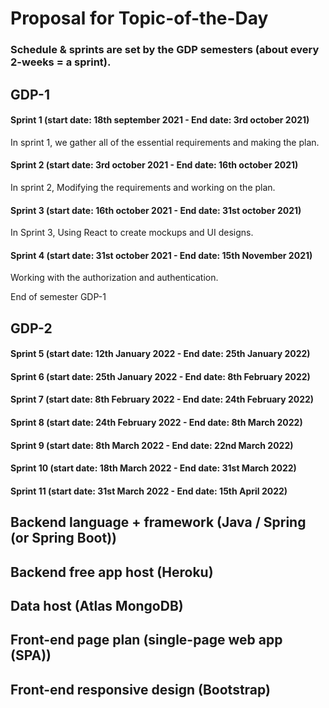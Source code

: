 # Proposal for Topic-of-the-Day

### Schedule & sprints are set by the GDP semesters (about every 2-weeks = a sprint).

## GDP-1

#### Sprint 1 (start date: 18th september 2021 - End date: 3rd october 2021)
In sprint 1, we gather all of the essential requirements and making the plan.

#### Sprint 2 (start date: 3rd october 2021 - End date: 16th october 2021)
In sprint 2, Modifying the requirements and working on the plan.

#### Sprint 3 (start date: 16th october 2021 - End date: 31st october 2021)
In Sprint 3, Using React to create mockups and UI designs.

#### Sprint 4 (start date: 31st october 2021 - End date: 15th November 2021)
Working with the authorization and authentication.

End of semester GDP-1

## GDP-2

#### Sprint 5 (start date: 12th January 2022 - End date: 25th January 2022)

#### Sprint 6 (start date: 25th January 2022 - End date: 8th February 2022)

#### Sprint 7 (start date: 8th February 2022 - End date: 24th February 2022)

#### Sprint 8 (start date: 24th February 2022 - End date: 8th March 2022)

#### Sprint 9 (start date: 8th March 2022 - End date: 22nd March 2022)

#### Sprint 10 (start date: 18th March 2022 - End date: 31st March 2022)

#### Sprint 11 (start date: 31st March 2022 - End date: 15th April 2022)

## Backend language + framework (Java / Spring (or Spring Boot))

## Backend free app host (Heroku)

## Data host (Atlas MongoDB)

## Front-end page plan (single-page web app (SPA))

## Front-end responsive design (Bootstrap)
